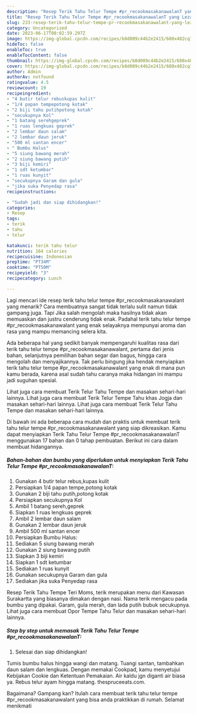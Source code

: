 ```yaml
---
description: "Resep Terik Tahu Telur Tempe #pr_recookmasakanawalanT yang Lezat Sekali"
title: "Resep Terik Tahu Telur Tempe #pr_recookmasakanawalanT yang Lezat Sekali"
slug: 233-resep-terik-tahu-telur-tempe-pr-recookmasakanawalant-yang-lezat-sekali
category: Uncategorized
date: 2023-06-17T00:02:59.297Z
image: https://img-global.cpcdn.com/recipes/b8d009c44b2e2415/680x482cq70/terik-tahu-telur-tempe-pr_recookmasakanawalant-foto-resep-utama.jpg
hideToc: false
enableToc: true
enableTocContent: false
thumbnail: https://img-global.cpcdn.com/recipes/b8d009c44b2e2415/680x482cq70/terik-tahu-telur-tempe-pr_recookmasakanawalant-foto-resep-utama.jpg
cover: https://img-global.cpcdn.com/recipes/b8d009c44b2e2415/680x482cq70/terik-tahu-telur-tempe-pr_recookmasakanawalant-foto-resep-utama.jpg
author: Admin
authorAv: notfound
ratingvalue: 4.5
reviewcount: 19
recipeingredient:
- "4 butir telur rebuskupas kulit"
- "1/4 papan tempepotong kotak"
- "2 biji tahu putihpotong kotak"
- "secukupnya Kol"
- "1 batang serehgeprek"
- "1 ruas lengkuas geprek"
- "2 lembar daun salam"
- "2 lembar daun jeruk"
- "500 ml santan encer"
- " Bumbu Halus"
- "5 siung bawang merah"
- "2 siung bawang putih"
- "3 biji kemiri"
- "1 sdt ketumbar"
- "1 ruas kunyit"
- "secukupnya Garam dan gula"
- "jika suka Penyedap rasa"
recipeinstructions:

- "Sudah jadi dan siap dihidangkan!"
categories:
- Resep
tags:
- terik
- tahu
- telur

katakunci: terik tahu telur 
nutrition: 164 calories
recipecuisine: Indonesian
preptime: "PT34M"
cooktime: "PT50M"
recipeyield: "3"
recipecategory: Lunch

---
```



Lagi mencari ide resep terik tahu telur tempe #pr_recookmasakanawalant yang menarik? Cara membuatnya sangat tidak terlalu sulit namun tidak gampang juga. Tapi Jika salah mengolah maka hasilnya tidak akan memuaskan dan justru cenderung tidak enak. Padahal terik tahu telur tempe #pr_recookmasakanawalant yang enak selayaknya mempunyai aroma dan rasa yang mampu memancing selera kita.


Ada beberapa hal yang sedikit banyak mempengaruhi kualitas rasa dari terik tahu telur tempe #pr_recookmasakanawalant, pertama dari jenis bahan, selanjutnya pemilihan bahan segar dan bagus, hingga cara mengolah dan menyajikannya. Tak perlu bingung jika hendak menyiapkan terik tahu telur tempe #pr_recookmasakanawalant yang enak di mana pun kamu berada, karena asal sudah tahu caranya maka hidangan ini mampu jadi suguhan spesial.

Lihat juga cara membuat Terik Telur Tahu Tempe dan masakan sehari-hari lainnya. Lihat juga cara membuat Terik Telur Tempe Tahu khas Jogja dan masakan sehari-hari lainnya. Lihat juga cara membuat Terik Telur Tahu Tempe dan masakan sehari-hari lainnya.


Di bawah ini ada beberapa cara mudah dan praktis untuk membuat terik tahu telur tempe #pr_recookmasakanawalant yang siap dikreasikan. Kamu dapat menyiapkan Terik Tahu Telur Tempe #pr_recookmasakanawalanT menggunakan 17 bahan dan 0 tahap pembuatan. Berikut ini cara dalam membuat hidangannya.

<!--inarticleads1-->

##### Bahan-bahan dan bumbu yang diperlukan untuk menyiapkan Terik Tahu Telur Tempe #pr_recookmasakanawalanT:

1. Gunakan 4 butir telur rebus,kupas kulit
1. Persiapkan 1/4 papan tempe,potong kotak
1. Gunakan 2 biji tahu putih,potong kotak
1. Persiapkan secukupnya Kol
1. Ambil 1 batang sereh,geprek
1. Siapkan 1 ruas lengkuas geprek
1. Ambil 2 lembar daun salam
1. Gunakan 2 lembar daun jeruk
1. Ambil 500 ml santan encer
1. Persiapkan  Bumbu Halus:
1. Sediakan 5 siung bawang merah
1. Gunakan 2 siung bawang putih
1. Siapkan 3 biji kemiri
1. Siapkan 1 sdt ketumbar
1. Sediakan 1 ruas kunyit
1. Gunakan secukupnya Garam dan gula
1. Sediakan jika suka Penyedap rasa


Resep Terik Tahu Tempe Teri Moms, terik merupakan menu dari Kawasan Surakartta yang biasanya dimakan dengan nasi. Nama terik mengacu pada bumbu yang dipakai. Garam, gula merah, dan lada putih bubuk secukupnya. Lihat juga cara membuat Opor Tempe Tahu Telur dan masakan sehari-hari lainnya. 

<!--inarticleads2-->

##### Step by step untuk memasak Terik Tahu Telur Tempe #pr_recookmasakanawalanT:


1. Selesai dan siap dihidangkan!

Tumis bumbu halus hingga wangi dan matang. Tuangi santan, tambahkan daun salam dan lengkuas. Dengan memakai Cookpad, kamu menyetujui Kebijakan Cookie dan Ketentuan Pemakaian. Air kaldu jgn diganti air biasa ya. Rebus telur ayam hingga matang. thespruceeats.com. 

Bagaimana? Gampang kan? Itulah cara membuat terik tahu telur tempe #pr_recookmasakanawalant yang bisa anda praktikkan di rumah. Selamat menikmati
